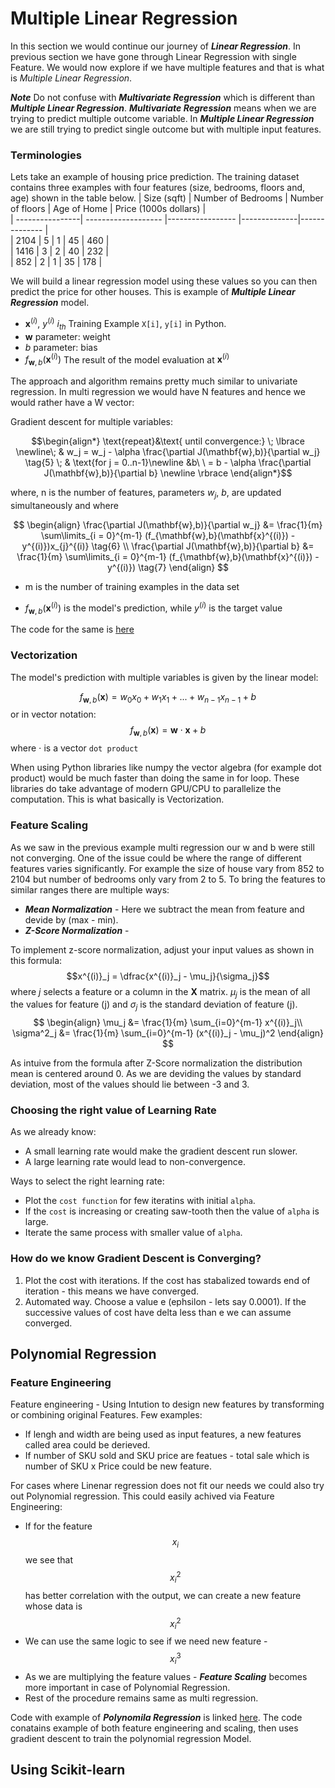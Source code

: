 # Multiple Linear Regression
In this section we would continue our journey of ***Linear Regression***. In previous section we have gone through Linear Regression with single Feature. We would now explore if we have multiple features and that is what is *Multiple Linear Regression*.

***Note*** Do not confuse with ***Multivariate Regression*** which is different than ***Multiple Linear Regression***. ***Multivariate Regression*** means when we are trying to predict multiple outcome variable. In ***Multiple Linear Regression*** we are still trying to predict single outcome but with multiple input features.

### Terminologies
Lets take an example of housing price prediction. The training dataset contains three examples with four features (size, bedrooms, floors and, age) shown in the table below.
| Size (sqft) | Number of Bedrooms  | Number of floors | Age of  Home | Price (1000s dollars)  |   
| ----------------| ------------------- |----------------- |--------------|-------------- |  
| 2104            | 5                   | 1                | 45           | 460           |  
| 1416            | 3                   | 2                | 40           | 232           |  
| 852             | 2                   | 1                | 35           | 178           |  

We will build a linear regression model using these values so you can then predict the price for other houses. This is example of ***Multiple Linear Regression*** model.

* $\mathbf{x}^{(i)}$, $y^{(i)}$ $i_{th}$ Training Example  `X[i]`, `y[i]` in Python.
* $\mathbf{w}$   parameter: weight
* $b$           parameter: bias
* $f_{\mathbf{w},b}(\mathbf{x}^{(i)})$ The result of the model evaluation at $\mathbf{x}^{(i)}$

The approach and algorithm remains pretty much similar to univariate regression. In multi regression we would have N features and hence we would rather have a W vector:

Gradient descent for multiple variables:

$$\begin{align*} \text{repeat}&\text{ until convergence:} \; \lbrace \newline\;
& w_j = w_j -  \alpha \frac{\partial J(\mathbf{w},b)}{\partial w_j} \tag{5}  \; & \text{for j = 0..n-1}\newline
&b\ \ = b -  \alpha \frac{\partial J(\mathbf{w},b)}{\partial b}  \newline \rbrace
\end{align*}$$

where, n is the number of features, parameters $w_j$,  $b$, are updated simultaneously and where  

$$
\begin{align}
\frac{\partial J(\mathbf{w},b)}{\partial w_j}  &= \frac{1}{m} \sum\limits_{i = 0}^{m-1} (f_{\mathbf{w},b}(\mathbf{x}^{(i)}) - y^{(i)})x_{j}^{(i)} \tag{6}  \\
\frac{\partial J(\mathbf{w},b)}{\partial b}  &= \frac{1}{m} \sum\limits_{i = 0}^{m-1} (f_{\mathbf{w},b}(\mathbf{x}^{(i)}) - y^{(i)}) \tag{7}
\end{align}
$$
* m is the number of training examples in the data set

    
*  $f_{\mathbf{w},b}(\mathbf{x}^{(i)})$ is the model's prediction, while $y^{(i)}$ is the target value

The code for the same is [here]()

### Vectorization
The model's prediction with multiple variables is given by the linear model:

$$ f_{\mathbf{w},b}(\mathbf{x}) =  w_0x_0 + w_1x_1 +... + w_{n-1}x_{n-1} + b $$
or in vector notation:
$$ f_{\mathbf{w},b}(\mathbf{x}) = \mathbf{w} \cdot \mathbf{x} + b $$ 
where $\cdot$ is a vector `dot product`

When using Python libraries like numpy the vector algebra (for example dot product) would be much faster than doing the same in for loop. These libraries do take advantage of modern GPU/CPU to parallelize the computation. This is what basically is Vectorization. 

### Feature Scaling
As we saw in the previous example multi regression our w and b were still not converging. One of the issue could be where the range of different features varies significantly. For example the size of house vary from 852 to 2104 but number of bedrooms only vary from 2 to 5.
To bring the features to similar ranges there are multiple ways:
* ***Mean Normalization*** - Here we subtract the mean from feature and devide by (max - min). 
* ***Z-Score Normalization***  - 

To implement z-score normalization, adjust your input values as shown in this formula:
$$x^{(i)}_j = \dfrac{x^{(i)}_j - \mu_j}{\sigma_j}$$ 
where $j$ selects a feature or a column in the $\mathbf{X}$ matrix. $µ_j$ is the mean of all the values for feature (j) and $\sigma_j$ is the standard deviation of feature (j).
$$
\begin{align}
\mu_j &= \frac{1}{m} \sum_{i=0}^{m-1} x^{(i)}_j\\
\sigma^2_j &= \frac{1}{m} \sum_{i=0}^{m-1} (x^{(i)}_j - \mu_j)^2
\end{align}
$$

As intuive from the formula after Z-Score normalization the distribution mean is centered around 0. As we are deviding the values by standard deviation, most of the values should lie between -3 and 3. 

### Choosing the right value of Learning Rate
As we already know:
* A small learning rate would make the gradient descent run slower.
* A large learning rate would lead to non-convergence.

Ways to select the right learning rate:

* Plot the `cost function` for few iteratins with initial `alpha`.
* If the `cost` is increasing or creating saw-tooth then the value of `alpha` is large.
* Iterate the same process with smaller value of `alpha`.

### How do we know Gradient Descent is Converging?
1. Plot the cost with iterations. If the cost has stabalized towards end of iteration - this means we have converged.
2. Automated way. Choose a value e (ephsilon - lets say 0.0001). If the successive values of cost have delta less than e we can assume converged.


## Polynomial Regression

### Feature Engineering
Feature engineering  - Using Intution to design new features by transforming or combining original Features. Few examples:
* If lengh and width are being used as input features, a new features called area could be derieved.
* If number of SKU sold and SKU price are featues - total sale which is number of SKU x Price could be new feature.

For cases where Linenar regression does not fit our needs we could also try out Polynomial regression. This could easily achived via Feature Engineering:

* If for the feature $$x_i$$ we see that $$x_i^2$$ has better correlation with the output, we can create a new feature whose data is $$x_i^2$$
* We can use the same logic to see if we need new feature - $$x_i^3$$
* As we are multiplying the feature values - ***Feature Scaling*** becomes more important in case of Polynomial Regression.
* Rest of the procedure remains same as multi regression.

Code with example of ***Polynomila Regression*** is linked [here](). The code conatains example of both feature engineering and scaling, then uses gradient descent to train the polynomial regression Model.

## Using Scikit-learn

